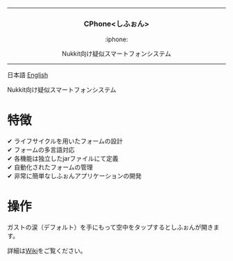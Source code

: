 <hr>
<h3 align="center">CPhone&lt;しふぉん&gt;</h3>
<p align="center">:iphone:</p>
<p align="center">Nukkit向け疑似スマートフォンシステム</p>
<hr>

日本語 [English]()  
  
Nukkit向け疑似スマートフォンシステム

# 特徴
✔ ライフサイクルを用いたフォームの設計  
✔ フォームの多言語対応  
✔ 各機能は独立したjarファイルにて定義  
✔ 自動化されたフォームの管理  
✔ 非常に簡単なしふぉんアプリケーションの開発  
  
# 操作
ガストの涙（デフォルト）を手にもって空中をタップするとしふぉんが開きます。  
  
詳細は[Wiki](https://github.com/CoSSeDevelopmentTeam/CPhone/wiki)をご覧ください。

